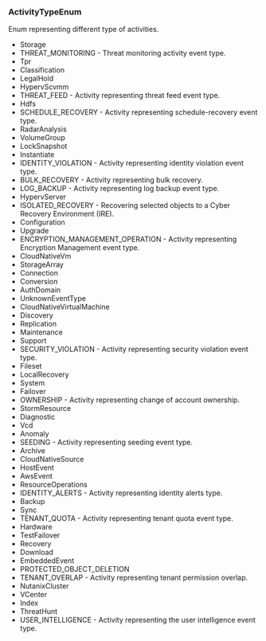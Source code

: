 ### ActivityTypeEnum
Enum representing different type of activities.

- Storage
- THREAT_MONITORING - Threat monitoring activity event type.
- Tpr
- Classification
- LegalHold
- HypervScvmm
- THREAT_FEED - Activity representing threat feed event type.
- Hdfs
- SCHEDULE_RECOVERY - Activity representing schedule-recovery event type.
- RadarAnalysis
- VolumeGroup
- LockSnapshot
- Instantiate
- IDENTITY_VIOLATION - Activity representing identity violation event type.
- BULK_RECOVERY - Activity representing bulk recovery.
- LOG_BACKUP - Activity representing log backup event type.
- HypervServer
- ISOLATED_RECOVERY - Recovering selected objects to a Cyber Recovery Environment (IRE).
- Configuration
- Upgrade
- ENCRYPTION_MANAGEMENT_OPERATION - Activity representing Encryption Management event type.
- CloudNativeVm
- StorageArray
- Connection
- Conversion
- AuthDomain
- UnknownEventType
- CloudNativeVirtualMachine
- Discovery
- Replication
- Maintenance
- Support
- SECURITY_VIOLATION - Activity representing security violation event type.
- Fileset
- LocalRecovery
- System
- Failover
- OWNERSHIP - Activity representing change of account ownership.
- StormResource
- Diagnostic
- Vcd
- Anomaly
- SEEDING - Activity representing seeding event type.
- Archive
- CloudNativeSource
- HostEvent
- AwsEvent
- ResourceOperations
- IDENTITY_ALERTS - Activity representing identity alerts type.
- Backup
- Sync
- TENANT_QUOTA - Activity representing tenant quota event type.
- Hardware
- TestFailover
- Recovery
- Download
- EmbeddedEvent
- PROTECTED_OBJECT_DELETION
- TENANT_OVERLAP - Activity representing tenant permission overlap.
- NutanixCluster
- VCenter
- Index
- ThreatHunt
- USER_INTELLIGENCE - Activity representing the user intelligence event type.
